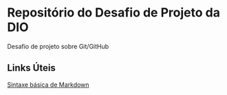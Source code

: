 # Repositório do Desafio de Projeto da DIO
Desafio de projeto sobre Git/GitHub

## Links Úteis
[Sintaxe básica de Markdown](https://www.markdownguide.org/basic-syntax/)
